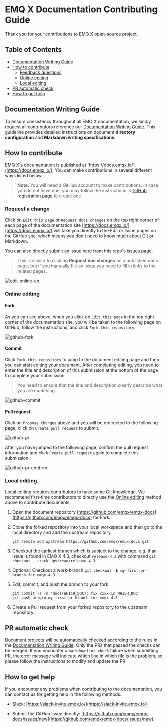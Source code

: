 # EMQ X Documentation Contributing Guide

Thank you for your contributions to EMQ X open-source project.

## Table of Contents

- [Documentation Writing Guide](#documentation-writing-guide)
- [How to contribute](#how-to-contribute)
  - [Feedback questions](#feedback-questions)
  - [Online editing](#online-editing)
  - [Local editing](#local-editing)
- [PR automatic check](#pr-automatic-check)
- [How to get help](#how-to-get-help)


## Documentation Writing Guide

To ensure consistency throughout all EMQ X documentation,
we kindly request all contributors reference our [Documentation Writing Guide](./DOCS-WRITING-GUIDE-EN.md).
This guideline provides detailed instructions on document **directory configuration** and **Markdown writing specifications**.


## How to contribute

EMQ X's documentation is published at [https://docs.emqx.io/](https://docs.emqx.io/).
You can make contributions in several different ways listed below.

> **Note:** You will need a GitHub account to make contributions.
In case you do not have one, you may follow the instructions in [GitHub registration page](https://github.com/join) to create one.

### Request a change

Click on `Edit this page` or `Request docs changes` on the top right corner of each page of the documentation site
[https://docs.emqx.io/](https://docs.emqx.io/) will take you directly to the Edit or Issue pages on the GitHub site,
which means you don't need to know much about Git or Markdown.

You can also directly submit an issue here from this repo's [issues](https://github.com/emqx/emqx-docs/issues) page.

> This is similar to clicking **Request doc changes** on a published docs page,
but if you manually file an issue you need to fill in links to the related pages.

![edit-online-cn](./assets/edit-online-en.jpg)

### Online editing

#### Fork

As you can see above, when you click on `Edit this page` in the top right corner of the documentation site,
you will be taken to the following page on GitHub, follow the instructions, and click `Fork this repository`.

![github-fork](./assets/github-fork.jpg)

#### Commit

Click `Fork this repository` to jump to the document editing page and then you can start editing your document.
After completing editing, you need to enter the title and description of this submission at the bottom of the page to complete your submission.

> You need to ensure that the title and description clearly describe what you are modifying.

![github-commit](./assets/github-commit.jpg)

#### Pull request

Click on `Propose changes` above and you will be redirected to the following page, click on `Create pull request` to submit.

![github-pr](./assets/github-pr.jpg)

After you have jumped to the following page, confirm the pull request information and click `Create pull request` again to complete this submission.

![github-pr-confirm](./assets/github-pr-confirm.jpg)

### Local editing

Local editing requires contributors to have some Git knowledge.
We recommend first-time contributors to directly use the [Online editing](#online-editing) method above to contribute documents.

1. Open the document repository [https://github.com/emqx/emqx-docs](https://github.com/emqx/emqx-docs) for Fork.

1. Clone the forked repository into your local workspace and then go to the local directory and add the upstream repository.
   ```
   git remote add upstream https://github.com/emqx/emqx-docs.git
   ```

1. Checkout the earliest branch which is subject to the change.
   e.g. if an issue is found in EMQ X 4.3, checkout `release-4.3` with command `git checkout --track upstream/release-4.3`

1. Optional: Checkout a work-branch `git checkout -b my-first-pr-branch-for-emqx-4.3`

1. Edit, commit, and push the branch to your fork
   ```
   git commit -a -m 'docs(WHICH_DOC): fix xxxx in WHICH_DOC'
   git push origin my-first-pr-branch-for-emqx-4.3
   ```

1. Create a Pull request from your forked repository to the upstream repository.


## PR automatic check

Document projects will be automatically checked according to the rules in the [Documentation Writing Guide](./DOCS-WRITING-GUIDE-EN.md).
Only the PRs that passed the checks can be merged.
If you encounter a `markdownlint check` failure when submitting PR, the error message will indicate which line in which file is the problem,
so please follow the instructions to modify and update the PR.

## How to get help

If you encounter any problems when contributing to the documentation, you can contact us for getting help in the following methods.

- Slack: [https://slack-invite.emqx.io/](https://slack-invite.emqx.io/)

- Submit the GitHub Issue directly: [https://github.com/emqx/emqx-docs/issues/new](https://github.com/emqx/emqx-docs/issues/new).

